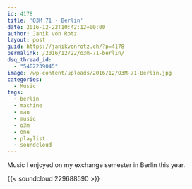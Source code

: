 ```yaml
---
id: 4178
title: 'O3M 71 - Berlin'
date: 2016-12-22T10:42:12+00:00
author: Janik von Rotz
layout: post
guid: https://janikvonrotz.ch/?p=4178
permalink: /2016/12/22/o3m-71-berlin/
dsq_thread_id:
  - "5402239045"
image: /wp-content/uploads/2016/12/O3M-71-Berlin.jpg
categories:
  - Music
tags:
  - berlin
  - machine
  - man
  - music
  - o3m
  - one
  - playlist
  - soundcloud
---
```

Music I enjoyed on my exchange semester in Berlin this year.

{{< soundcloud 229688590 >}}